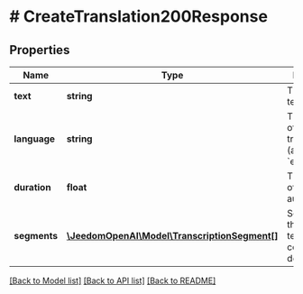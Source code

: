 # # CreateTranslation200Response

## Properties

Name | Type | Description | Notes
------------ | ------------- | ------------- | -------------
**text** | **string** | The translated text. |
**language** | **string** | The language of the output translation (always &#x60;english&#x60;). |
**duration** | **float** | The duration of the input audio. |
**segments** | [**\JeedomOpenAI\Model\TranscriptionSegment[]**](TranscriptionSegment.md) | Segments of the translated text and their corresponding details. | [optional]

[[Back to Model list]](../../README.md#models) [[Back to API list]](../../README.md#endpoints) [[Back to README]](../../README.md)
